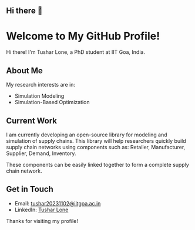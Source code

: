 ## Hi there 👋

<!--
**tushariitg/tushariitg** is a ✨ _special_ ✨ repository because its `README.md` (this file) appears on your GitHub profile.

Here are some ideas to get you started:

- 🔭 I’m currently working on an open-source library for modeling and simulation of supply chains.
- 🌱 I’m currently learning Graph Neural Networks and their applications for regression.
- 👯 I’m looking to collaborate on my open-source library.
- 📫 How to reach me: tushar20231102@iitgoa.ac.in, tusharlone28@gmail.com
-->

# Welcome to My GitHub Profile!

Hi there! I'm Tushar Lone, a PhD student at IIT Goa, India.

## About Me
My research interests are in:
- Simulation Modeling
- Simulation-Based Optimization

## Current Work
I am currently developing an open-source library for modeling and simulation of supply chains. This library will help researchers quickly build supply chain networks using components such as: Retailer, Manufacturer, Supplier, Demand, Inventory.

These components can be easily linked together to form a complete supply chain network.

## Get in Touch
- Email: [tushar20231102@iitgoa.ac.in](mailto:tushar20231102@iitgoa.ac.in)
- LinkedIn: [Tushar Lone](https://in.linkedin.com/in/tushar-lone-40097477)

Thanks for visiting my profile!
